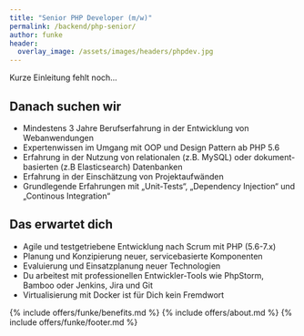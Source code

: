 ```yaml
---
title: "Senior PHP Developer (m/w)"
permalink: /backend/php-senior/
author: funke
header:
  overlay_image: /assets/images/headers/phpdev.jpg
---
```


Kurze Einleitung fehlt noch...

## Danach suchen wir

* Mindestens 3 Jahre Berufserfahrung in der Entwicklung von Webanwendungen
* Expertenwissen im Umgang mit OOP und Design Pattern ab PHP 5.6
* Erfahrung in der Nutzung von relationalen (z.B. MySQL) oder dokument-basierten (z.B Elasticsearch) Datenbanken
* Erfahrung in der Einschätzung von Projektaufwänden
* Grundlegende Erfahrungen mit „Unit-Tests“, „Dependency Injection“ und „Continous Integration“

## Das erwartet dich

* Agile und testgetriebene Entwicklung nach Scrum mit PHP (5.6-7.x)
* Planung und Konzipierung neuer, servicebasierte Komponenten
* Evaluierung und Einsatzplanung neuer Technologien 
* Du arbeitest mit professionellen Entwickler-Tools wie PhpStorm, Bamboo oder Jenkins, Jira und Git 
* Virtualisierung mit Docker ist für Dich kein Fremdwort



{% include offers/funke/benefits.md %}
{% include offers/about.md %}
{% include offers/funke/footer.md %}
